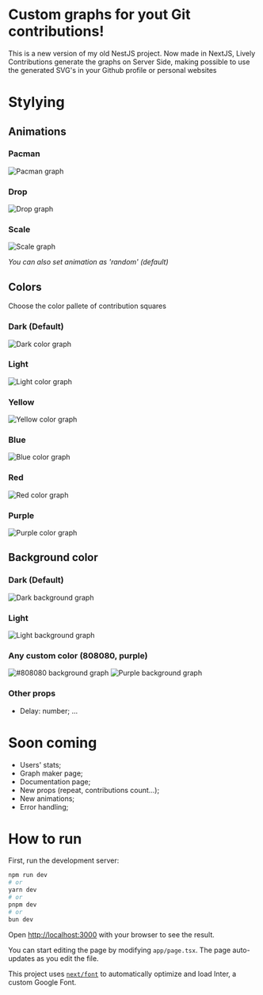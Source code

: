 # Custom graphs for yout Git contributions!

This is a new version of my old NestJS project. Now made in NextJS, Lively Contributions generate the graphs on Server Side, making possible to use the generated SVG's in your Github profile or personal websites

# Stylying
## Animations
### Pacman
![Pacman graph](https://lively-contributions-blush.vercel.app/lucas7maciel/pacman?bg=dark&color=dark)
### Drop
![Drop graph](https://lively-contributions-blush.vercel.app/lucas7maciel/drop?bg=dark&color=dark&delay=5)
### Scale
![Scale graph](https://lively-contributions-blush.vercel.app/lucas7maciel/scale?bg=dark&color=dark&delay=5)

_You can also set animation as 'random' (default)_

## Colors
Choose the color pallete of contribution squares
### Dark (Default)
![Dark color graph](https://lively-contributions-blush.vercel.app/lucas7maciel/scale?bg=dark&color=dark)
### Light
![Light color graph](https://lively-contributions-blush.vercel.app/lucas7maciel/scale?bg=dark&color=light)
### Yellow
![Yellow color graph](https://lively-contributions-blush.vercel.app/lucas7maciel/scale?bg=dark&color=yellow)
### Blue
![Blue color graph](https://lively-contributions-blush.vercel.app/lucas7maciel/scale?bg=dark&color=blue)
### Red
![Red color graph](https://lively-contributions-blush.vercel.app/lucas7maciel/scale?bg=dark&color=red)
### Purple
![Purple color graph](https://lively-contributions-blush.vercel.app/lucas7maciel/scale?bg=dark&color=purple)

## Background color
### Dark (Default)
![Dark background graph](https://lively-contributions-blush.vercel.app/lucas7maciel/scale?bg=dark&color=dark)
### Light
![Light background graph](https://lively-contributions-blush.vercel.app/lucas7maciel/scale?bg=light&color=light)
### Any custom color (808080, purple)
![#808080 background graph](https://lively-contributions-blush.vercel.app/lucas7maciel/scale?bg=808080&color=dark)
![Purple background graph](https://lively-contributions-blush.vercel.app/lucas7maciel/scale?bg=purple&color=dark)

### Other props
- Delay: number;
...

# Soon coming
- Users' stats;
- Graph maker page;
- Documentation page;
- New props (repeat, contributions count...);
- New animations;
- Error handling;

# How to run

First, run the development server:

```bash
npm run dev
# or
yarn dev
# or
pnpm dev
# or
bun dev
```

Open [http://localhost:3000](http://localhost:3000) with your browser to see the result.

You can start editing the page by modifying `app/page.tsx`. The page auto-updates as you edit the file.

This project uses [`next/font`](https://nextjs.org/docs/basic-features/font-optimization) to automatically optimize and load Inter, a custom Google Font.